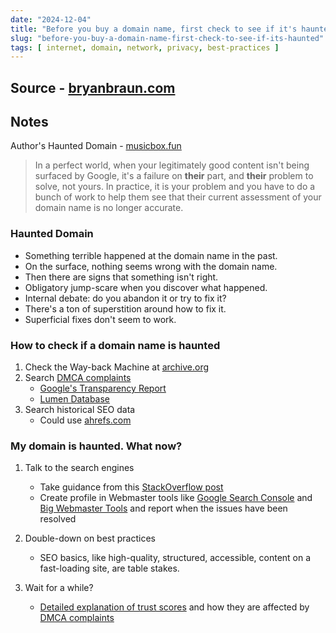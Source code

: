 ```yaml
---
date: "2024-12-04"
title: "Before you buy a domain name, first check to see if it's haunted"
slug: "before-you-buy-a-domain-name-first-check-to-see-if-its-haunted"
tags: [ internet, domain, network, privacy, best-practices ]
---
```




## Source - [bryanbraun.com][1]

## Notes

Author's Haunted Domain - [musicbox.fun][9]

> In a perfect world, when your legitimately good content isn't being surfaced by Google, it's a failure on **their** part, and **their** problem to solve, not yours. In practice, it is your problem and you have to do a bunch of work to help them see that their current assessment of your domain name is no longer accurate.

### Haunted Domain
* Something terrible happened at the domain name in the past.
* On the surface, nothing seems wrong with the domain name.
* Then there are signs that something isn't right.
* Obligatory jump-scare when you discover what happened.
* Internal debate: do you abandon it or try to fix it?
* There's a ton of superstition around how to fix it.
* Superficial fixes don't seem to work.

### How to check if a domain name is haunted

1. Check the Way-back Machine at [archive.org][2]
2. Search [DMCA complaints][10]
   * [Google's Transparency Report][3]
   * [Lumen Database][4]
3. Search historical SEO data
   * Could use [ahrefs.com][5]

### My domain is haunted. What now?

1. Talk to the search engines
   * Take guidance from this [StackOverflow post][6]
   * Create profile in Webmaster tools like [Google Search Console][7] and [Big Webmaster Tools][8] and report when the issues have been resolved
2. Double-down on best practices
   * SEO basics, like high-quality, structured, accessible, content on a fast-loading site, are table stakes.
3. Wait for a while?
   * [Detailed explanation of trust scores][11] and how they are affected by [DMCA complaints][10]



   [1]: https://www.bryanbraun.com/2024/10/25/before-you-buy-a-domain-name-first-check-to-see-if-its-haunted/
   [2]: https://web.archive.org/
   [3]: https://transparencyreport.google.com/copyright/domains/musicbox.fun
   [4]: https://lumendatabase.org/notices/search?term=%22https%3A%2F%2Fmusicbox.fun%22&term-exact-search=true&sort_by=
   [5]: https://ahrefs.com/
   [6]: https://webmasters.stackexchange.com/a/145283/36576
   [7]: https://search.google.com/search-console
   [8]: https://www.bing.com/webmasters
   [9]: https://musicbox.fun/
  [10]: https://en.wikipedia.org/wiki/Digital_Millennium_Copyright_Act
  [11]: https://webmasters.stackexchange.com/a/99701/36576
